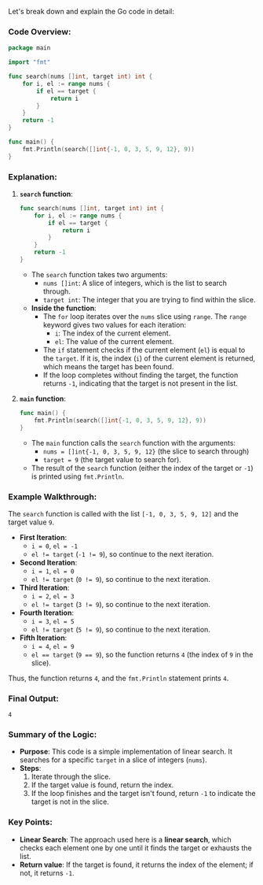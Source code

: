 Let's break down and explain the Go code in detail:

### Code Overview:

```go
package main

import "fmt"

func search(nums []int, target int) int {
    for i, el := range nums {
        if el == target {
            return i
        }
    }
    return -1
}

func main() {
    fmt.Println(search([]int{-1, 0, 3, 5, 9, 12}, 9))
}
```

### Explanation:

1. **`search` function**:
   ```go
   func search(nums []int, target int) int {
       for i, el := range nums {
           if el == target {
               return i
           }
       }
       return -1
   }
   ```
   - The `search` function takes two arguments:
     - `nums []int`: A slice of integers, which is the list to search through.
     - `target int`: The integer that you are trying to find within the slice.
   - **Inside the function**:
     - The `for` loop iterates over the `nums` slice using `range`. The `range` keyword gives two values for each iteration:
       - `i`: The index of the current element.
       - `el`: The value of the current element.
     - The `if` statement checks if the current element (`el`) is equal to the `target`. If it is, the index (`i`) of the current element is returned, which means the target has been found.
     - If the loop completes without finding the target, the function returns `-1`, indicating that the target is not present in the list.

2. **`main` function**:
   ```go
   func main() {
       fmt.Println(search([]int{-1, 0, 3, 5, 9, 12}, 9))
   }
   ```
   - The `main` function calls the `search` function with the arguments:
     - `nums = []int{-1, 0, 3, 5, 9, 12}` (the slice to search through)
     - `target = 9` (the target value to search for).
   - The result of the `search` function (either the index of the target or `-1`) is printed using `fmt.Println`.

### Example Walkthrough:

The `search` function is called with the list `[-1, 0, 3, 5, 9, 12]` and the target value `9`.

- **First Iteration**:
  - `i = 0`, `el = -1`
  - `el != target` (`-1 != 9`), so continue to the next iteration.
- **Second Iteration**:
  - `i = 1`, `el = 0`
  - `el != target` (`0 != 9`), so continue to the next iteration.
- **Third Iteration**:
  - `i = 2`, `el = 3`
  - `el != target` (`3 != 9`), so continue to the next iteration.
- **Fourth Iteration**:
  - `i = 3`, `el = 5`
  - `el != target` (`5 != 9`), so continue to the next iteration.
- **Fifth Iteration**:
  - `i = 4`, `el = 9`
  - `el == target` (`9 == 9`), so the function returns `4` (the index of `9` in the slice).

Thus, the function returns `4`, and the `fmt.Println` statement prints `4`.

### Final Output:
```
4
```

### Summary of the Logic:
- **Purpose**: This code is a simple implementation of linear search. It searches for a specific `target` in a slice of integers (`nums`).
- **Steps**:
  1. Iterate through the slice.
  2. If the target value is found, return the index.
  3. If the loop finishes and the target isn't found, return `-1` to indicate the target is not in the slice.
  
### Key Points:
- **Linear Search**: The approach used here is a **linear search**, which checks each element one by one until it finds the target or exhausts the list.
- **Return value**: If the target is found, it returns the index of the element; if not, it returns `-1`.
